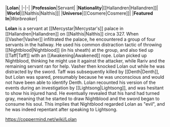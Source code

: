 |**Lolan**|
|-|-|
|**Profession**|Servant|
|**Nationality**|[[Hallandren\|Hallandren]]|
|**World**|[[Nalthis\|Nalthis]]|
|**Universe**|[[Cosmere\|Cosmere]]|
|**Featured In**|*Warbreaker*|

**Lolan** is a servant at [[Mercystar\|Mercystar's]] palace in [[Hallandren\|Hallandren]] on [[Nalthis\|Nalthis]] circa 327.
When [[Vasher\|Vasher]] infiltrated the palace, he encountered a group of four servants in the hallway. He used his common distraction tactic of throwing [[Nightblood\|Nightblood]] (in his sheath) at the group, and also tied up [[Taff\|Taff]] with an [[Awakening\|Awakened]] rope. Lolan picked up Nightblood, thinking he might use it against the attacker, while Rariv and the remaining servant ran for help. Vasher then knocked Lolan out while he was distracted by the sword. Taff was subsequently killed by [[Denth\|Denth]], but Lolan was spared, presumably because he was unconscious and would not have been able to identify Denth.
Lolan recounted his version of the events during an investigation by [[Lightsong\|Lightsong]], and was hesitant to show his injured hand. He eventually revealed that his hand had turned gray, meaning that he started to draw Nightblood and the sword began to consume his soul. This implies that Nightblood regarded Lolan as "evil", and he was indeed repentant after speaking to Lightsong.



https://coppermind.net/wiki/Lolan